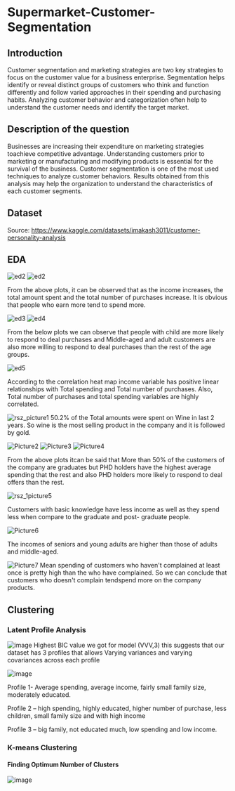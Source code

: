 # Supermarket-Customer-Segmentation

## Introduction

Customer segmentation and marketing strategies are two key strategies to focus on the customer value for a business enterprise. Segmentation helps identify or reveal distinct groups of customers who think and function differently and follow varied approaches in their spending and purchasing habits. Analyzing customer behavior and categorization often help to understand the customer needs and identify the target market.

## Description of the question 

Businesses are increasing their expenditure on marketing strategies toachieve competitive advantage. Understanding customers prior to marketing or manufacturing and modifying products is essential for the survival of the business. Customer segmentation is one of the most used techniques to analyze customer behaviors. Results obtained from this analysis may help the organization to understand the characteristics of each customer segments.

## Dataset 
Source: https://www.kaggle.com/datasets/imakash3011/customer-personality-analysis

## EDA

![ed2](https://user-images.githubusercontent.com/83495853/205257749-64826eee-38bb-4420-be7b-84b3dbcf5f28.png) ![ed2](https://user-images.githubusercontent.com/83495853/205257749-64826eee-38bb-4420-be7b-84b3dbcf5f28.png)

From the above plots, it can be observed that as the income increases, the total amount spent and the total number of purchases increase. It is obvious that people who earn more tend to spend more. 

![ed3](https://user-images.githubusercontent.com/83495853/205258283-a4ceca1e-8652-479c-b984-464a09ea47a2.png) ![ed4](https://user-images.githubusercontent.com/83495853/205258299-7c35c5aa-d264-4eb9-93de-518599e29879.png)

From the below plots we can observe that people with child are more likely to respond to deal purchases and Middle-aged and adult customers are also more willing to respond to deal purchases than the rest of the age groups.  

![ed5](https://user-images.githubusercontent.com/83495853/205258329-13dcc1e3-000c-444d-950f-9d0b0bb9ed89.png)

According to the correlation heat map income variable has positive linear relationships with Total spending and Total number of purchases.  Also, Total number of purchases and total spending variables are highly correlated.  


![rsz_picture1](https://user-images.githubusercontent.com/83495853/205260742-7151e048-3d5c-4d0a-b237-57daffce9db3.png) 50.2% of the Total amounts were spent on Wine in last 2 years. So wine is the most selling product in the company and it is followed by gold.

![Picture2](https://user-images.githubusercontent.com/83495853/205260906-b126d2b9-132f-45b9-8394-ab4b44ffd002.png) ![Picture3](https://user-images.githubusercontent.com/83495853/205261344-50d4fd78-068d-45c4-beb6-568c9292daa8.png) ![Picture4](https://user-images.githubusercontent.com/83495853/205261374-29539b17-6af8-475f-859f-e13afefe2e8a.png)

From the above plots itcan be said that More than 50% of the customers of the company are graduates but PHD holders have the highest average spending that the rest and also PHD holders more likely to respond to deal offers than the rest.

![rsz_1picture5](https://user-images.githubusercontent.com/83495853/205262259-c5347f38-a851-43ba-9447-0056da005725.png)

Customers with basic knowledge have less income as well as they spend less when compare to the graduate and post- graduate people. 

![Picture6](https://user-images.githubusercontent.com/83495853/205264648-da96cd02-41c1-4253-9892-82f9c19a45a6.png)

The incomes of seniors and young adults are higher than those of adults and middle-aged.

![Picture7](https://user-images.githubusercontent.com/83495853/205265135-01a5af51-39ac-4452-8033-980f0689901a.jpg)
Mean spending of customers who haven't complained at least once is pretty high than the who have complained. So we can conclude that customers who doesn't complain tendspend more on the company products.

## Clustering
### Latent Profile Analysis
![image](https://user-images.githubusercontent.com/83495853/205266465-b146fb86-a34d-4de9-867d-f9711305c899.png)
Highest BIC value we got for model (VVV,3) this suggests that our dataset has 3 profiles that allows Varying variances and varying covariances across each profile

![image](https://user-images.githubusercontent.com/83495853/205267272-6b00d630-e800-461b-bfa5-4c3b61c45660.png)

Profile 1- Average spending, average income, fairly small family size, moderately educated.

Profile 2 – high spending, highly educated, higher number of purchase, less children, small family size and with high income

Profile 3 – big family, not educated much, low spending and low income. 

### K-means Clustering

#### Finding Optimum Number of Clusters
![image](https://user-images.githubusercontent.com/83495853/205268241-360ae9ab-cbe8-4bdd-9cfe-37b7eeb28eea.png)



